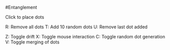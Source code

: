 #Entanglement

Click to place dots

R: Remove all dots
T: Add 10 random dots
U: Remove last dot added

Z: Toggle drift
X: Toggle mouse interaction
C: Toggle random dot generation
V: Toggle merging of dots

